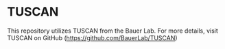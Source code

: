# TUSCAN
This repository utilizes TUSCAN from the Bauer Lab. For more details, visit TUSCAN on GitHub (https://github.com/BauerLab/TUSCAN)
